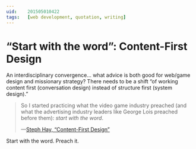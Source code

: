 ```yaml
---
uid:	201505010422
tags:	[web development, quotation, writing]
---
```


# “Start with the word”: Content-First Design

An interdisciplinary convergence… what advice is both good for web/game design and missionary strategy? There needs to be a shift “of working content first (conversation design) instead of structure first (system design).”

> So I started practicing what the video game industry preached (and what the advertising industry leaders like George Lois preached before them): *start with the word*.
> 
> —[Steph Hay, “Content-First Design”](http://alistapart.com/blog/post/content-first-design)

Start with the word. Preach it.
